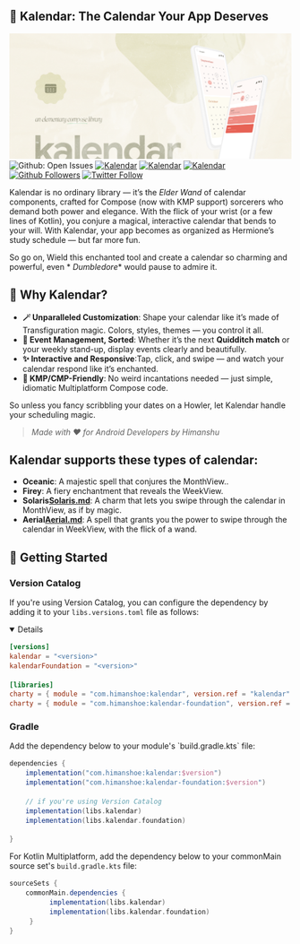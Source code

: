 ## 📅 Kalendar: The Calendar Your App Deserves

![Kalendar](img/banner.png)
![Github: Open Issues](https://img.shields.io/github/issues-raw/hi-manshu/kalendar?color=7E8EFB&label=Kalendar%3A%20Open%20Issues)
[![Kalendar](https://img.shields.io/badge/Kotlin%20Weekly-%23286-orange)](https://mailchi.mp/kotlinweekly/kotlin-weekly-286)
[![Kalendar](https://img.shields.io/badge/Android%20Weekly-%23533-Pink)](https://androidweekly.net/issues/issue-533)
[![Kalendar](https://img.shields.io/badge/Canopas%20Engineering-%2372-blue)](https://blog.canopas.com/android-stack-weekly-issue-72-20658bea40a2)
[![Github Followers](https://img.shields.io/github/followers/hi-manshu?label=Follow&style=social)](https://github.com/hi-manshu)
[![Twitter Follow](https://img.shields.io/twitter/follow/hi_man_shoe?label=Follow&style=social)](https://twitter.com/hi_man_shoe)

Kalendar is no ordinary library — it’s the _Elder Wand_ of calendar components, crafted for
Compose (now with KMP support) sorcerers who demand both power and elegance.
With the flick of your wrist (or a few lines of Kotlin), you conjure a magical, interactive calendar
that bends to your will. With Kalendar, your app becomes as organized as Hermione’s study schedule —
but far more fun.

So go on, Wield this enchanted tool and create a calendar so charming and powerful, even *
*_Dumbledore_** would pause to admire it.

## 🎉 Why Kalendar?

- **🪄 Unparalleled Customization**: Shape your calendar like it’s made of Transfiguration magic.
  Colors, styles, themes — you control it all.
- **📜 Event Management, Sorted**: Whether it’s the next **Quidditch match** or your weekly stand-up,
  display events clearly and beautifully.
- **✨ Interactive and Responsive**:Tap, click, and swipe — and watch your calendar respond like it’s
  enchanted.
- **🚀 KMP/CMP-Friendly**: No weird incantations needed — just simple, idiomatic Multiplatform
  Compose code.

So unless you fancy scribbling your dates on a Howler, let Kalendar handle your scheduling magic.

> _Made with ❤️ for Android Developers by Himanshu_

## Kalendar supports these types of calendar:

- **Oceanic**: A majestic spell that conjures the MonthView..
- **Firey**: A fiery enchantment that reveals the WeekView.
- **Solaris[Solaris.md](doc/Solaris.md)**: A charm that lets you swipe through the calendar in MonthView, as if by magic.
- **Aerial[Aerial.md](doc/Aerial.md)**: A spell that grants you the power to swipe through the calendar in WeekView, with the
  flick of a wand.

## 🎉 Getting Started

### Version Catalog

If you're using Version Catalog, you can configure the dependency by adding it to your
`libs.versions.toml` file as follows:
<details open>

```toml
[versions]
kalendar = "<version>"
kalendarFoundation = "<version>"

[libraries]
charty = { module = "com.himanshoe:kalendar", version.ref = "kalendar" }
charty = { module = "com.himanshoe:kalendar-foundation", version.ref = "kalendarFoundation" }
```

</details>

### Gradle

<detais>
Add the dependency below to your module's `build.gradle.kts` file:

```gradle
dependencies {
    implementation("com.himanshoe:kalendar:$version")
    implementation("com.himanshoe:kalendar-foundation:$version")
    
    // if you're using Version Catalog
    implementation(libs.kalendar)
    implementation(libs.kalendar.foundation)

}
```

For Kotlin Multiplatform, add the dependency below to your commonMain source set's
`build.gradle.kts` file:

```gradle
sourceSets {
    commonMain.dependencies {
          implementation(libs.kalendar)
          implementation(libs.kalendar.foundation)
     }
}
```

</details>


